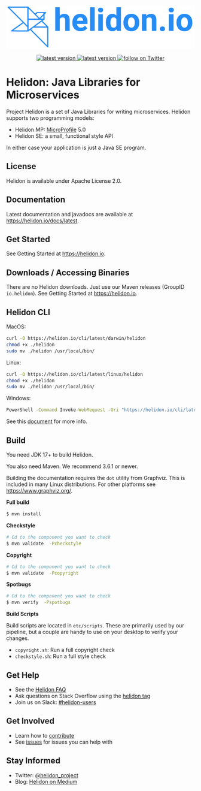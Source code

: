 <p align="center">
    <img src="./etc/images/Primary_logo_blue.png">
</p>
<p align="center">
    <a href="https://github.com/oracle/helidon/tags">
        <img src="https://img.shields.io/github/tag/oracle/helidon.svg" alt="latest version">
    </a>
    <a href="https://github.com/oracle/helidon/issues">
        <img src="https://img.shields.io/github/issues/oracle/helidon.svg" alt="latest version">
    </a>
    <a href="https://twitter.com/intent/follow?screen_name=helidon_project">
        <img src="https://img.shields.io/twitter/follow/helidon_project.svg?style=social&logo=twitter" alt="follow on Twitter">
    </a>
</p>

# Helidon: Java Libraries for Microservices

Project Helidon is a set of Java Libraries for writing microservices.
Helidon supports two programming models:

* Helidon MP: [MicroProfile](https://microprofile.io/) 5.0
* Helidon SE: a small, functional style API

In either case your application is just a Java SE program.

## License

Helidon is available under Apache License 2.0.

## Documentation

Latest documentation and javadocs are available at <https://helidon.io/docs/latest>.

## Get Started

See Getting Started at <https://helidon.io>.

## Downloads / Accessing Binaries

There are no Helidon downloads. Just use our Maven releases (GroupID `io.helidon`).
See Getting Started at <https://helidon.io>. 

## Helidon CLI

MacOS:
```bash
curl -O https://helidon.io/cli/latest/darwin/helidon
chmod +x ./helidon
sudo mv ./helidon /usr/local/bin/
```

Linux:
```bash
curl -O https://helidon.io/cli/latest/linux/helidon
chmod +x ./helidon
sudo mv ./helidon /usr/local/bin/
```

Windows:
```bat
PowerShell -Command Invoke-WebRequest -Uri "https://helidon.io/cli/latest/windows/helidon.exe" -OutFile "C:\Windows\system32\helidon.exe"
```

See this [document](HELIDON-CLI.md) for more info.

## Build

You need JDK 17+ to build Helidon.

You also need Maven. We recommend 3.6.1 or newer.

Building the documentation requires the `dot` utility from Graphviz.
This is included in many Linux distributions. For other platforms
see <https://www.graphviz.org/>.

**Full build**
```bash
$ mvn install
```

**Checkstyle**
```bash
# Cd to the component you want to check
$ mvn validate  -Pcheckstyle
```

**Copyright**

```bash
# Cd to the component you want to check
$ mvn validate  -Pcopyright
```

**Spotbugs**

```bash
# Cd to the component you want to check
$ mvn verify  -Pspotbugs
```

**Build Scripts**

Build scripts are located in `etc/scripts`. These are primarily used by our pipeline,
but a couple are handy to use on your desktop to verify your changes. 

* `copyright.sh`: Run a full copyright check
* `checkstyle.sh`: Run a full style check

## Get Help

* See the [Helidon FAQ](https://github.com/oracle/helidon/wiki/FAQ)
* Ask questions on Stack Overflow using the [helidon tag](https://stackoverflow.com/tags/helidon)
* Join us on Slack: [#helidon-users](http://slack.helidon.io)

## Get Involved

* Learn how to [contribute](CONTRIBUTING.md)
* See [issues](https://github.com/oracle/helidon/issues) for issues you can help with

## Stay Informed

* Twitter: [@helidon_project](https://twitter.com/helidon_project)
* Blog: [Helidon on Medium](https://medium.com/helidon)
